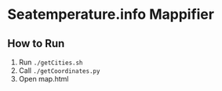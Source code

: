 # Seatemperature.info Mappifier

## How to Run
1. Run `./getCities.sh`
2. Call `./getCoordinates.py`
3. Open map.html

